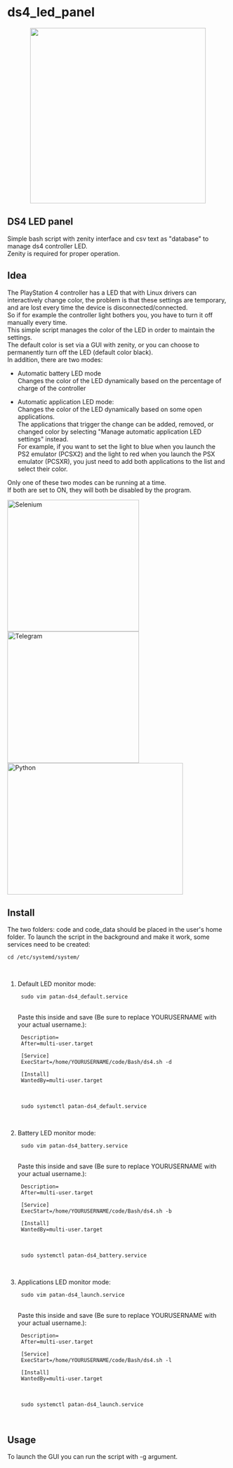 # ds4_led_panel

<p align="center">
  <img height="400" width="400" src="https://github.com/user-attachments/assets/9efed300-21ca-430f-80c6-d211c7a2535d">
</p>

## DS4 LED panel
Simple bash script with zenity interface and csv text as "database" to manage ds4 controller LED. <br />
Zenity is required for proper operation. <br />

## Idea
The PlayStation 4 controller has a LED that with Linux drivers can interactively change color, the problem is that these settings are temporary, and are lost every time the device is disconnected/connected. <br />
So if for example the controller light bothers you, you have to turn it off manually every time. <br />
This simple script manages the color of the LED in order to maintain the settings. <br />
The default color is set via a GUI with zenity, or you can choose to permanently turn off the LED (default color black). <br />
In addition, there are two modes: <br />

- Automatic battery LED mode <br />
  Changes the color of the LED dynamically based on the percentage of charge of the controller <br />
  
- Automatic application LED mode: <br />
  Changes the color of the LED dynamically based on some open applications. <br />
  The applications that trigger the change can be added, removed, or changed color by selecting "Manage automatic application LED settings" instead. <br />
  For example, if you want to set the light to blue when you launch the PS2 emulator (PCSX2) and the light to red when you launch the PSX emulator (PCSXR), you just need to add both applications to the list and select their color. <br />

Only one of these two modes can be running at a time. <br />
If both are set to ON, they will both be disabled by the program. <br />

<div class="row" >
<img height="300" width="300" alt="Selenium" src="https://github.com/user-attachments/assets/862858ec-2b92-487e-92dc-f00287182d68">
<img height="300" width="300" alt="Telegram" src="https://github.com/user-attachments/assets/957e00c3-b2d7-4b83-9c6c-26ddb9d04d62">
<img height="300" width="400" alt="Python" src="https://github.com/user-attachments/assets/f5287304-fc3c-4845-9ede-4ba15ec015d9">
</div>

## Install
The two folders: code and code_data should be placed in the user's home folder. 
To launch the script in the background and make it work, some services need to be created:  <br />

    cd /etc/systemd/system/

  <br />

  1) Default LED monitor mode:

          sudo vim patan-ds4_default.service
        
      <br />
      Paste this inside and save (Be sure to replace YOURUSERNAME with your actual username.): <br />
  
          Description=
          After=multi-user.target
          
          [Service]
          ExecStart=/home/YOURUSERNAME/code/Bash/ds4.sh -d
          
          [Install]
          WantedBy=multi-user.target
  
      <br />
    
          sudo systemctl patan-ds4_default.service
     
      <br />
      
  3) Battery LED monitor mode:

          sudo vim patan-ds4_battery.service
            
        <br />
          Paste this inside and save (Be sure to replace YOURUSERNAME with your actual username.): <br />
      
          Description=
          After=multi-user.target
          
          [Service]
          ExecStart=/home/YOURUSERNAME/code/Bash/ds4.sh -b
          
          [Install]
          WantedBy=multi-user.target
      
      
        <br />
        
          sudo systemctl patan-ds4_battery.service

        <br />
         
  
  5) Applications LED monitor mode:

          sudo vim patan-ds4_launch.service
            
        <br />
          Paste this inside and save (Be sure to replace YOURUSERNAME with your actual username.): <br />
      
          Description=
          After=multi-user.target
          
          [Service]
          ExecStart=/home/YOURUSERNAME/code/Bash/ds4.sh -l
          
          [Install]
          WantedBy=multi-user.target
      
      
        <br />
        
          sudo systemctl patan-ds4_launch.service
  
        <br />
  
## Usage
To launch the GUI you can run the script with -g argument. <br />

